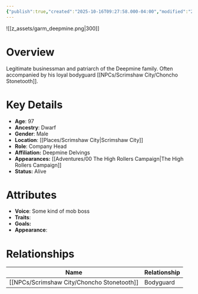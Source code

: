 ```yaml
---
{"publish":true,"created":"2025-10-16T09:27:58.000-04:00","modified":"2025-10-16T14:01:14.999-04:00","published":"2025-10-16T14:01:14.999-04:00","cssclasses":"","Age":"97","Ancestry":["Dwarf"],"Gender":"Male","Location":["[[Scrimshaw City]]"],"Role":["Company Head"],"Affiliation":["Deepmine Delvings"],"Appearances":["[[00 The High Rollers Campaign|The High Rollers Campaign]]"],"Status":"Alive"}
---
```


![[z_assets/garm_deepmine.png|300]]

# Overview
Legitimate businessman and patriarch of the Deepmine family. Often accompanied by his loyal bodyguard [[NPCs/Scrimshaw City/Choncho Stonetooth]].

# Key Details
- **Age**: 97
- **Ancestry**: Dwarf
- **Gender**: Male
- **Location**: [[Places/Scrimshaw City\|Scrimshaw City]]
- **Role**: Company Head
- **Affiliation:** Deepmine Delvings
- **Appearances:** [[Adventures/00 The High Rollers Campaign\|The High Rollers Campaign]]
- **Status:** Alive

# Attributes
- **Voice**: Some kind of mob boss
- **Traits**: 
- **Goals:** 
- **Appearance**: 

# Relationships

| Name                   | Relationship |
| ---------------------- | ------------ |
| [[NPCs/Scrimshaw City/Choncho Stonetooth]] | Bodyguard    |
